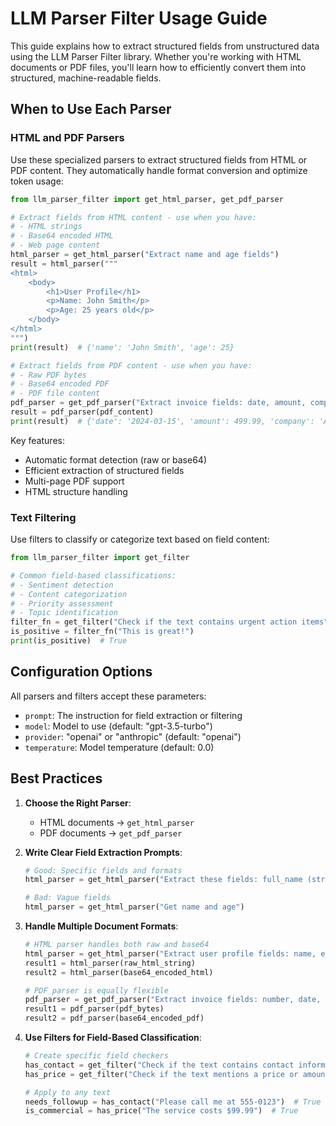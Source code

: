 # LLM Parser Filter Usage Guide

This guide explains how to extract structured fields from unstructured data using the LLM Parser Filter library. Whether you're working with HTML documents or PDF files, you'll learn how to efficiently convert them into structured, machine-readable fields.

## When to Use Each Parser

### HTML and PDF Parsers

Use these specialized parsers to extract structured fields from HTML or PDF content. They automatically handle format conversion and optimize token usage:

```python
from llm_parser_filter import get_html_parser, get_pdf_parser

# Extract fields from HTML content - use when you have:
# - HTML strings
# - Base64 encoded HTML
# - Web page content
html_parser = get_html_parser("Extract name and age fields")
result = html_parser("""
<html>
    <body>
        <h1>User Profile</h1>
        <p>Name: John Smith</p>
        <p>Age: 25 years old</p>
    </body>
</html>
""")
print(result)  # {'name': 'John Smith', 'age': 25}

# Extract fields from PDF content - use when you have:
# - Raw PDF bytes
# - Base64 encoded PDF
# - PDF file content
pdf_parser = get_pdf_parser("Extract invoice fields: date, amount, company")
result = pdf_parser(pdf_content)
print(result)  # {'date': '2024-03-15', 'amount': 499.99, 'company': 'Acme Corp'}
```

Key features:
- Automatic format detection (raw or base64)
- Efficient extraction of structured fields
- Multi-page PDF support
- HTML structure handling

### Text Filtering

Use filters to classify or categorize text based on field content:

```python
from llm_parser_filter import get_filter

# Common field-based classifications:
# - Sentiment detection
# - Content categorization
# - Priority assessment
# - Topic identification
filter_fn = get_filter("Check if the text contains urgent action items")
is_positive = filter_fn("This is great!")
print(is_positive)  # True
```

## Configuration Options

All parsers and filters accept these parameters:
- `prompt`: The instruction for field extraction or filtering
- `model`: Model to use (default: "gpt-3.5-turbo")
- `provider`: "openai" or "anthropic" (default: "openai")
- `temperature`: Model temperature (default: 0.0)

## Best Practices

1. **Choose the Right Parser**:
   - HTML documents → `get_html_parser`
   - PDF documents → `get_pdf_parser`

2. **Write Clear Field Extraction Prompts**:
   ```python
   # Good: Specific fields and formats
   html_parser = get_html_parser("Extract these fields: full_name (string), age (number), is_student (boolean)")
   
   # Bad: Vague fields
   html_parser = get_html_parser("Get name and age")
   ```

3. **Handle Multiple Document Formats**:
   ```python
   # HTML parser handles both raw and base64
   html_parser = get_html_parser("Extract user profile fields: name, email, role")
   result1 = html_parser(raw_html_string)
   result2 = html_parser(base64_encoded_html)
   
   # PDF parser is equally flexible
   pdf_parser = get_pdf_parser("Extract invoice fields: number, date, total")
   result1 = pdf_parser(pdf_bytes)
   result2 = pdf_parser(base64_encoded_pdf)
   ```

4. **Use Filters for Field-Based Classification**:
   ```python
   # Create specific field checkers
   has_contact = get_filter("Check if the text contains contact information (email or phone)")
   has_price = get_filter("Check if the text mentions a price or amount")
   
   # Apply to any text
   needs_followup = has_contact("Please call me at 555-0123")  # True
   is_commercial = has_price("The service costs $99.99")  # True
   ``` 